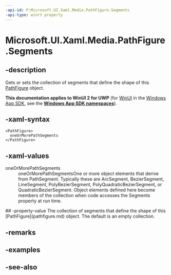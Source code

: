 ```yaml
---
-api-id: P:Microsoft.UI.Xaml.Media.PathFigure.Segments
-api-type: winrt property
---
```


<!-- Property syntax
public Windows.UI.Xaml.Media.PathSegmentCollection Segments { get;  set; }
-->

# Microsoft.UI.Xaml.Media.PathFigure.Segments

## -description
Gets or sets the collection of segments that define the shape of this [PathFigure](pathfigure.md) object.

**This documentation applies to WinUI 2 for UWP** (for [WinUI](/windows/apps/winui/winui3/) in the [Windows App SDK](/windows/apps/windows-app-sdk/), see the **[Windows App SDK namespaces](/windows/windows-app-sdk/api/winrt/)**).

## -xaml-syntax
```xaml
<PathFigure>
  oneOrMorePathSegments
</PathFigure>
```


## -xaml-values
<dl><dt>oneOrMorePathSegments</dt><dd>oneOrMorePathSegmentsOne or more object elements that derive from PathSegment. Typically these are ArcSegment, BezierSegment, LineSegment, PolyBezierSegment, PolyQuadraticBezierSegment, or QuadraticBezierSegment. Object elements defined here become members of the collection when code accesses the Segments property at run time.</dd>
</dl>
## -property-value
The collection of segments that define the shape of this [PathFigure](pathfigure.md) object. The default is an empty collection.

## -remarks

## -examples

## -see-also
